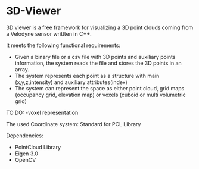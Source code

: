 # 3D-Viewer
3D viewer is a free framework for visualizing a 3D point clouds coming from a Velodyne sensor writtten in C++.

It meets the following functional requirements:
- Given a binary file or a csv file with 3D points and auxiliary points information, the system reads the file and stores the 3D points in an array.
- The system represents each point as a structure with main (x,y,z,intensity) and auxiliary attributes(index)
- The system can represent the space as either point cloud, grid maps (occupancy grid, elevation map) or voxels (cuboid or multi volumetric grid)

TO DO:
-voxel representation

The used Coordinate system:
Standard for PCL Library

Dependencies:
- PointCloud Library
- Eigen 3.0
- OpenCV
